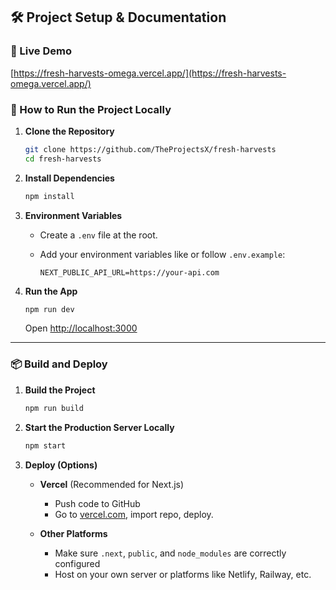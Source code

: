 ## 🛠️ Project Setup & Documentation

### 🔗 Live Demo

[https://fresh-harvests-omega.vercel.app/](https://fresh-harvests-omega.vercel.app/)

### 🚀 How to Run the Project Locally

1. **Clone the Repository**

    ```bash
    git clone https://github.com/TheProjectsX/fresh-harvests
    cd fresh-harvests
    ```

2. **Install Dependencies**

    ```bash
    npm install
    ```

3. **Environment Variables**

    - Create a `.env` file at the root.
    - Add your environment variables like or follow `.env.example`:

        ```
        NEXT_PUBLIC_API_URL=https://your-api.com
        ```

4. **Run the App**

    ```bash
    npm run dev
    ```

    Open [http://localhost:3000](http://localhost:3000)

---

### 📦 Build and Deploy

1. **Build the Project**

    ```bash
    npm run build
    ```

2. **Start the Production Server Locally**

    ```bash
    npm start
    ```

3. **Deploy (Options)**

    - **Vercel** (Recommended for Next.js)

        - Push code to GitHub
        - Go to [vercel.com](https://vercel.com), import repo, deploy.

    - **Other Platforms**

        - Make sure `.next`, `public`, and `node_modules` are correctly configured
        - Host on your own server or platforms like Netlify, Railway, etc.
